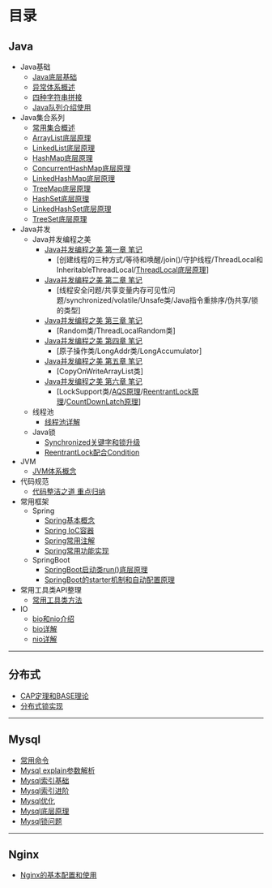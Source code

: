 # 目录


## Java
  - Java基础
    * [Java底层基础](file/java_base/exception.md)
	* [异常体系概述](file/java_base/exception.md)
	* [四种字符串拼接](file/java_base/string_append_performance.md)
	* [Java队列介绍使用](file/java_base/queue.md)
  - Java集合系列
    * [常用集合概述](file/java_base/collections.md)
    * [ArrayList底层原理](file/java_plus/collections/arraylist.md)
	* [LinkedList底层原理](file/java_plus/collections/linkedlist.md)
	* [HashMap底层原理](file/java_plus/collections/hashmap.md)
	* [ConcurrentHashMap底层原理](file/java_plus/collections/concurrenthashmap.md)
	* [LinkedHashMap底层原理](file/java_plus/collections/linkedhashmap.md)
	* [TreeMap底层原理](file/java_plus/collections/treemap.md)
	* [HashSet底层原理](file/java_plus/collections/hashset.md)
	* [LinkedHashSet底层原理](file/java_plus/collections/linkedhashset.md)
	* [TreeSet底层原理](file/java_plus/collections/treeset.md)
  - Java并发
    - Java并发编程之美
      * [Java并发编程之美 第一章 笔记](file/java_thread1/unit1.md)
	    - [创建线程的三种方式/等待和唤醒/join()/守护线程/ThreadLocal和InheritableThreadLocal/[ThreadLocal底层原理](file/java_thread1/ThreadLocal.md)]
	  * [Java并发编程之美 第二章 笔记](file/java_thread1/unit2.md)
	    - [线程安全问题/共享变量内存可见性问题/synchronized/volatile/Unsafe类/Java指令重排序/伪共享/锁的类型]
	  * [Java并发编程之美 第三章 笔记](file/java_thread1/unit3.md)
	    - [Random类/ThreadLocalRandom类]
	  * [Java并发编程之美 第四章 笔记](file/java_thread1/unit4.md)
	    - [原子操作类/LongAddr类/LongAccumulator]
	  * [Java并发编程之美 第五章 笔记](file/java_thread1/unit5.md)
	    - [CopyOnWriteArrayList类]
	  * [Java并发编程之美 第六章 笔记](file/java_thread1/unit6.md)
	    - [LockSupport类/[AQS原理](file/java_thread1/AQS.md)/[ReentrantLock原理](file/java_thread1/ReentrantLock.md)/[CountDownLatch原理](file/java_thread1/CountDownLatch.md)]
	- 线程池
	  - [线程池详解](file/java_thread1/ThreadPoolExecutor.md)
	- Java锁
	  - [Synchronized关键字和锁升级](file/java_thread1/synchronized.md)
	  - [ReentrantLock配合Condition](file/java_thread1/ReentrantLock2.md)
  - JVM
    * [JVM体系概念](file/java_plus/JVM.md)
  - 代码规范
    * [代码整洁之道 重点归纳](file/java_clean/clean.md)
  - 常用框架
    - Spring
	  * [Spring基本概念](file/spring/spring1.md)
      * [Spring IoC容器](file/spring/spring1.md)
	  * [Spring常用注解](file/spring/spring1.md)
	  * [Spring常用功能实现](file/spring/spring1.md)
	- SpringBoot
	  * [SpringBoot启动类run()底层原理](file/spring/springboot1.md)
	  * [SpringBoot的starter机制和自动配置原理](file/spring/springboot2.md)
  - 常用工具类API整理
    * [常用工具类方法](file/utils/utils.md)
  - IO
    - [bio和nio介绍](file/io/io.md)
	- [bio详解](file/io/bio.md)
	- [nio详解](file/io/nio.md)
---

## 分布式
- [CAP定理和BASE理论](file/distributed/cap.md)
- [分布式锁实现](file/distributed/distributed_lock.md)

---

## Mysql
- [常用命令](file/mysql/mysql_usual_command.md)
- [Mysql explain参数解析](file/mysql/mysql_explain.md)
- [Mysql索引基础](file/mysql/mysql_index1.md)
- [Mysql索引进阶](file/mysql/mysql_index2.md)
- [Mysql优化](file/mysql/mysql_optimize.md)
- [Mysql底层原理](file/mysql/mysql_tree.md)
- [Mysql锁问题](file/mysql/mysql_lock.md)
---

## Nginx
- [Nginx的基本配置和使用](file/mysql/mysql_usual_command.md)

   